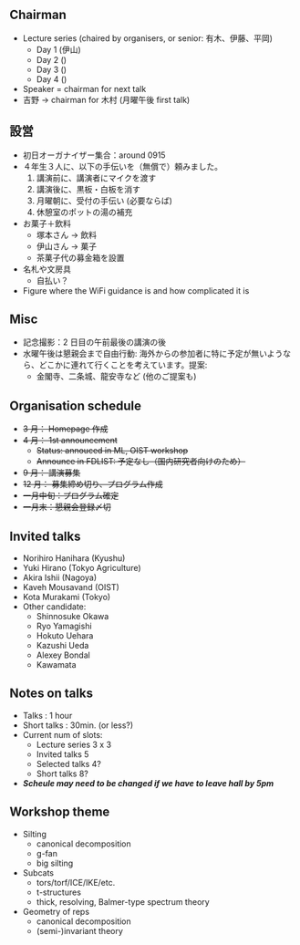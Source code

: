 ## Chairman

-   Lecture series (chaired by organisers, or senior: 有木、伊藤、平岡)
    -   Day 1 (伊山)
    -   Day 2 ()
    -   Day 3 ()
    -   Day 4 ()
-   Speaker = chairman for next talk
-   吉野 -> chairman for 木村 (月曜午後 first talk)

## 設営

-   初日オーガナイザー集合：around 0915
-   ４年生３人に、以下の手伝いを（無償で）頼みました。
    1. 講演前に、講演者にマイクを渡す
    2. 講演後に、黒板・白板を消す
    3. 月曜朝に、受付の手伝い (必要ならば)
    4. 休憩室のポットの湯の補充
-   お菓子＋飲料
    -   塚本さん -> 飲料
    -   伊山さん -> 菓子
    -   茶菓子代の募金箱を設置
-   名札や文房具
    -   自払い？
-   Figure where the WiFi guidance is and how complicated it is

## Misc

-   記念撮影：2 日目の午前最後の講演の後
-   水曜午後は懇親会まで自由行動: 海外からの参加者に特に予定が無いようなら、どこかに連れて行くことを考えています。提案:
    -   金閣寺、二条城、龍安寺など (他のご提案も)

## Organisation schedule

-   ~~3 月： Homepage 作成~~
-   ~~4 月： 1st announcement~~
    -   ~~Status: annouced in ML, OIST workshop~~
    -   ~~Announce in FDLIST: 予定なし（国内研究者向けのため）~~
-   ~~9 月： 講演募集~~
-   ~~12 月： 募集締め切り、プログラム作成~~
-   ~~一月中旬：プログラム確定~~
-   ~~一月末：懇親会登録〆切~~

## Invited talks

-   Norihiro Hanihara (Kyushu)
-   Yuki Hirano (Tokyo Agriculture)
-   Akira Ishii (Nagoya)
-   Kaveh Mousavand (OIST)
-   Kota Murakami (Tokyo)
-   Other candidate:
    -   Shinnosuke Okawa
    -   Ryo Yamagishi
    -   Hokuto Uehara
    -   Kazushi Ueda
    -   Alexey Bondal
    -   Kawamata

## Notes on talks

-   Talks : 1 hour
-   Short talks : 30min. (or less?)
-   Current num of slots:
    -   Lecture series 3 x 3
    -   Invited talks 5
    -   Selected talks 4?
    -   Short talks 8?
-   **_Scheule may need to be changed if we have to leave hall by 5pm_**

## Workshop theme

-   Silting
    -   canonical decomposition
    -   g-fan
    -   big silting
-   Subcats
    -   tors/torf/ICE/IKE/etc.
    -   t-structures
    -   thick, resolving, Balmer-type spectrum theory
-   Geometry of reps
    -   canonical decomposition
    -   (semi-)invariant theory

